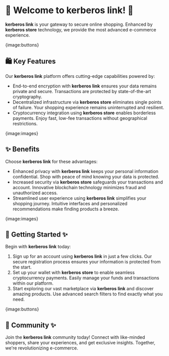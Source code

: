 # 🛒 Welcome to **kerberos link**! 🚀

**kerberos link** is your gateway to secure online shopping. Enhanced by **kerberos store** technology, we provide the most advanced e-commerce experience.

{image:buttons}

## 🛍️ Key Features

Our **kerberos link** platform offers cutting-edge capabilities powered by:

- End-to-end encryption with **kerberos link** ensures your data remains private and secure. Transactions are protected by state-of-the-art cryptography.
- Decentralized infrastructure via **kerberos store** eliminates single points of failure. Your shopping experience remains uninterrupted and resilient.
- Cryptocurrency integration using **kerberos store** enables borderless payments. Enjoy fast, low-fee transactions without geographical restrictions.

{image:images}

## ✨ Benefits

Choose **kerberos link** for these advantages:

- Enhanced privacy with **kerberos link** keeps your personal information confidential. Shop with peace of mind knowing your data is protected.
- Increased security via **kerberos store** safeguards your transactions and account. Innovative blockchain technology minimizes fraud and unauthorized access.
- Streamlined user experience using **kerberos link** simplifies your shopping journey. Intuitive interfaces and personalized recommendations make finding products a breeze.

{image:images}

## 🚀 Getting Started ✨

Begin with **kerberos link** today:

1. Sign up for an account using **kerberos link** in just a few clicks. Our secure registration process ensures your information is protected from the start.
2. Set up your wallet with **kerberos store** to enable seamless cryptocurrency payments. Easily manage your funds and transactions within our platform.
3. Start exploring our vast marketplace via **kerberos link** and discover amazing products. Use advanced search filters to find exactly what you need.

{image:buttons}

## 🤝 Community ✨ 

Join the **kerberos link** community today! Connect with like-minded shoppers, share your experiences, and get exclusive insights. Together, we're revolutionizing e-commerce.